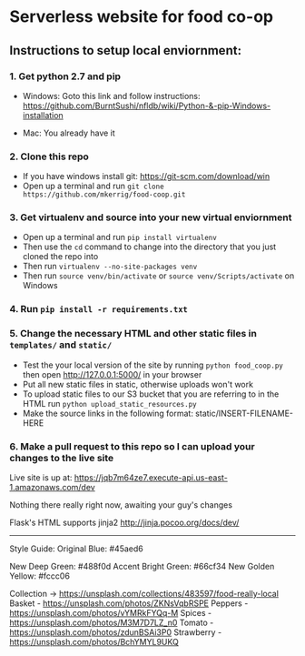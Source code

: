 # Serverless website for food co-op

## Instructions to setup local enviornment:

### 1. Get python 2.7 and pip

  * Windows: Goto this link and follow instructions: https://github.com/BurntSushi/nfldb/wiki/Python-&-pip-Windows-installation

  * Mac: You already have it
### 2. Clone this repo
  * If you have windows install git: https://git-scm.com/download/win
  * Open up a terminal and run `git clone https://github.com/mkerrig/food-coop.git`


### 3. Get virtualenv and source into your new virtual enviornment
  * Open up a terminal and run `pip install virtualenv`
  * Then use the `cd` command to change into the directory that you just cloned the repo into
  * Then run `virtualenv --no-site-packages venv`
  * Then run `source venv/bin/activate` or `source venv/Scripts/activate` on Windows

### 4. Run `pip install -r requirements.txt`

### 5. Change the necessary HTML and other static files in `templates/` and `static/`
  * Test the your local version of the site by running `python food_coop.py` then open http://127.0.0.1:5000/ in your browser
  * Put all new static files in static, otherwise uploads won't work
  * To upload static files to our S3 bucket that you are referring to in the HTML run `python upload_static_resources.py`
  * Make the source links in the following format: static/INSERT-FILENAME-HERE

### 6. Make a pull request to this repo so I can upload your changes to the live site

Live site is up at: https://jqb7m64ze7.execute-api.us-east-1.amazonaws.com/dev

Nothing there really right now, awaiting your guy's changes

Flask's HTML supports jinja2 http://jinja.pocoo.org/docs/dev/



************

Style Guide:
Original Blue: #45aed6

New Deep Green: #488f0d
Accent Bright Green: #66cf34
New Golden Yellow: #fccc06

Collection -> https://unsplash.com/collections/483597/food-really-local
Basket - https://unsplash.com/photos/ZKNsVqbRSPE
Peppers - https://unsplash.com/photos/vYMRkFYQq-M
Spices - https://unsplash.com/photos/M3M7D7LZ_n0
Tomato - https://unsplash.com/photos/zdunBSAi3P0
Strawberry - https://unsplash.com/photos/BchYMYL9UKQ
